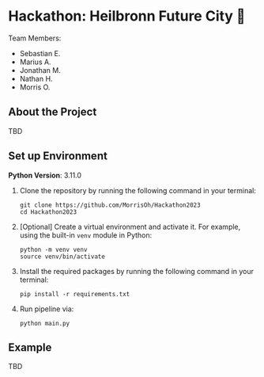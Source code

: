 # Hackathon: Heilbronn Future City 🚀

Team Members:
- Sebastian E.
- Marius A.
- Jonathan M.
- Nathan H.
- Morris O.

## About the Project
TBD

## Set up Environment
**Python Version**: 3.11.0

1. Clone the repository by running the following command in your terminal:

   ```
   git clone https://github.com/MorrisOh/Hackathon2023
   cd Hackathon2023
   ```


2. [Optional] Create a virtual environment and activate it. For example, using the built-in `venv` module in Python:
   ```
   python -m venv venv
   source venv/bin/activate
   ```

3. Install the required packages by running the following command in your terminal:

   ```
   pip install -r requirements.txt
   ```
4. Run pipeline via:

   ```
   python main.py
   ```
## Example
TBD